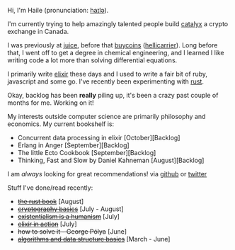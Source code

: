 Hi, I'm Haile (pronunciation: [haɪlə](https://en.wikipedia.org/wiki/File:Haile_Selassie.ogg)). 

I'm currently trying to help amazingly talented people build [catalyx](https://www.catalyx.io) a crypto exchange in Canada.

I was previously at [juice](https://spendjuice.org/), before that [buycoins](https://buycoins.africa/) 
([hellicarrier](https://helicarrier.studio/)). Long before that, I went off to get a degree in chemical engineering, and I 
learned I like writing code a lot more than solving differential equations.

I primarily write [elixir](https://elixir-lang.org/) these days and I used to write a fair bit of ruby, javascript
and some go. I've recently been experimenting with [rust](https://www.rust-lang.org/).

Okay, backlog has been **really** piling up, it's been a crazy past couple of months for me. Working on it!

My interests outside computer science are primarily philosophy and economics. My current bookshelf is:
- Concurrent data processing in elixir [October][Backlog]
- Erlang in Anger [September][Backlog]
- The little Ecto Cookbook [September][Backlog]
- Thinking, Fast and Slow by Daniel Kahneman [August][Backlog]

I am _always_ looking for great recommendations! via [github](https://gist.github.com/hailelagi/26263ee81eebd06c5e62b98617854581)
or [twitter](https://www.twitter.com/haile_lagi)

Stuff I've done/read recently:
- ~~[the rust book](https://github.com/hailelagi/rustacea)~~ [August]
- ~~[cryptography basics](https://github.com/hailelagi/matasano)~~ [July - August]
- ~~[existentialism is a humanism](https://www.goodreads.com/book/show/51985.Existentialism_is_a_Humanism)~~ [July]
- ~~[elixir in action](https://www.notion.so/Elixir-in-Action-Book-review-27ff4cbe67f140a688637e1422f11641)~~ [July]
- ~~how to solve it - George Pólya~~ [June]
- ~~[algorithms and data structure basics](https://runestone.academy/ns/books/published/pythonds/index.html)~~ [March - June]
